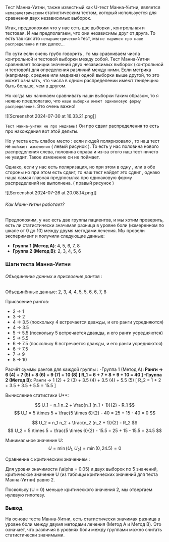 Тест Манна-Уитни, также известный как U-тест Манна-Уитни, является `непараметрическим`
статистическим тестом, который используется для сравнения двух независимых выборок. 

Итак, предположим что у нас есть две выборки , контрольная и тестовая. И мы предполагаем, что они независимы друг от друга. То есть так как это `непараметрический` тест, мы `не паримся про наше распределение` и так далее... 

По сути  если очень грубо говорить , то мы сравниваем числа контрольной и тестовой выборки между собой.   Тест Манна-Уитни сравнивает позиции значений двух независимых выборок (контрольной и тестовой) для определения различий между ними. Если метрика (например, среднее или медиана) одной выборки выше другой, то это может означать, что числа в одном распределении имеют тенденцию быть больше, чем в другом.

Но когда мы начинаем сравнивать наши выборки таким образом, то я неявно предполагаю, что `наши выборки имеют одинаковую форму распределения`. Это очень важно!

![[Screenshot 2024-07-30 at 16.33.21.png]]

`Тест манна-уитни не про медианы!` Он про сдвиг распределения то есть про нахождения вот этой дельты. 

Но у теста есть слабое место : если людей поляризовало , то наш тест не `поймает изменения` ( левый рисунок ). То есть у нас половина нового распределения слева, половина справа и из-за этого наш тест ничего не увидит. Такое изменение он не поймает. 

Однако, если у нас есть поляризация, но при этом в одну , или в обе стороны но при этом есть сдвиг, то наш тест найдет это сдвиг , однако наша самая главная предпосылка про одинаковую форму распределений не выполнена. ( правый рисунок )

![[Screenshot 2024-07-26 at 20.08.14.png]]

<h6>Как Манн-Уитни работает?</h6>

Предположим, у нас есть две группы пациентов, и мы хотим проверить, есть ли статистически значимая разница в уровне боли (измеренном по шкале от 0 до 10) между двумя методами лечения. Мы провели эксперимент и получили следующие данные:

- **Группа 1 (Метод A)**: 4, 5, 6, 7, 8
- **Группа 2 (Метод B)**: 2, 3, 4, 5, 6

### Шаги теста Манна-Уитни

<h6>Объединение данных и присвоение рангов :</h6>
Объединённые данные: 2, 3, 4, 4, 5, 5, 6, 6, 7, 8

Присвоение рангов:
   - 2 → 1
   - 3 → 2
   - 4 → 3.5 (поскольку 4 встречается дважды, и его ранги усредняются)
   - 4 → 3.5
   - 5 → 5.5 (поскольку 5 встречается дважды, и его ранги усредняются)
   - 5 → 5.5
   - 6 → 7.5 (поскольку 6 встречается дважды, и его ранги усредняются)
   - 6 → 7.5
   - 7 → 9
   - 8 → 10

Расчёт суммы рангов для каждой группы :
   -Группа 1 (Метод A)**: Ранги → 6 (4) + 7 (5) + 8 (6) + 9 (7) + 10 (8)
     \[
     R_1 = 6 + 7 + 8 + 9 + 10 = 40
     \]
   -Группа 2 (Метод B)**: Ранги → 1 (2) + 2 (3) + 3.5 (4) + 3.5 (4) + 5.5 (5)
     \[
     R_2 = 1 + 2 + 3.5 + 3.5 + 5.5 = 15.5
     \]

Вычисление статистики U**:

   $$
   U_1 = n_1 n_2 + \frac{n_1 (n_1 + 1)}{2} - R_1
$$
   $$
   U_1 = 5 \times 5 + \frac{5 \times 6}{2} - 40 = 25 + 15 - 40 = 0
$$

$$
   U_2 = n_1 n_2 + \frac{n_2 (n_2 + 1)}{2} - R_2
$$
$$
   U_2 = 5 \times 5 + \frac{5 \times 6}{2} - 15.5 = 25 + 15 - 15.5 = 24.5
$$

   Минимальное значение U:
$$
   U = \min(U_1, U_2) = \min(0, 24.5) = 0
$$

Сравнение с критическим значением :

   Для уровня значимости \(\alpha = 0.05\) и двух выборок по 5 значений, критическое значение U (из таблицы критических значений для теста Манна-Уитни) равно 2.

   Поскольку \(U = 0\) меньше критического значения 2, мы отвергаем нулевую гипотезу.

### Вывод

На основе теста Манна-Уитни, есть статистически значимая разница в уровне боли между двумя методами лечения (Метод A и Метод B). Это означает, что различия в уровнях боли между группами можно считать статистически значимыми.
